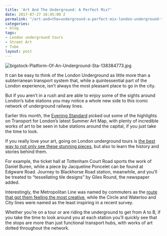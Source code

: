 ```yaml
---
title: 'Art And The Underground: A Perfect Mix?'
date: 2017-07-27 16:45:00 Z
permalink: "/art-and=the=underground-a-perfect-mix-london-underground-tours/"
categories:
- blog
tags:
- London underground tours
- Street Art
- Tube
layout: post
---
```


![bigstock-Platform-Of-An-Underground-Sta-138384773.jpg](/uploads/bigstock-Platform-Of-An-Underground-Sta-138384773.jpg)

It can be easy to think of the London Underground as little more than a subterranean transport system that, while a quintessential part of the London experience, isn’t always the most pleasant place to go in the city.

But if you aren’t in a rush and are able to enjoy some of the sights around London’s tube stations you may notice a whole new side to this iconic network of underground railway lines.

Earlier this month, the [Evening Standard](http://www.standard.co.uk/goingout/arts/london-summer-art-map-a-guide-to-spotting-art-when-youre-out-and-about-in-the-capital-a3579306.html) picked out some of the highlights on Transport for London’s latest Summer Art Map, with plenty of incredible works of art to be seen in tube stations around the capital, if you just take the time to look.

If you really love your art, going on London underground tours is [the best way to not only see these stunning pieces](http://www.insider-london.co.uk/), but also to learn the history and stories behind them.

For example, the ticket hall at Tottenham Court Road sports the work of Daniel Buren, while a piece by Jacqueline Poncelet can be found at Edgware Road. Journey to Blackhorse Road station, meanwhile, and you’ll be treated to “tessellating tile designs” by Giles Round, the newspaper added. 

Interestingly, the Metropolitan Line was named by commuters as the [route that got them feeling the most creative](http://www.insider-london.co.uk/london-underground-tours-which-tube-lines-provide-the-greatest-inspiration/), while the Circle and Waterloo and City lines were named as the least inspiring in a recent survey. 

Whether you’re on a tour or are riding the underground to get from A to B, if you take the time to look around you at each station you’ll quickly see that the stops are more than just functional transport hubs, with works of art dotted throughout the network. 
